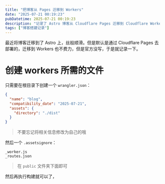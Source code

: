 ```yaml
---
title: "把博客从 Pages 迁移到 Workers"
date: "2025-07-21 00:19:23"
pubDatetime: 2025-07-21 00:19:23
description: "记录了 Astro 博客从 Cloudflare Pages 迁移到 Cloudflare Workers。"
tags: ["博客搭建记录"]
---
```

最近将博客迁移到了 Astro 上，丝般顺滑。但是默认是通过 Cloudflare Pages 去部署的，迁移到 Workers 也不费力，但是官方没写，于是就记录一下。

# 创建 workers 所需的文件

只需要在根目录下创建一个 `wrangler.json`：

```json
{
  "name": "blog",
  "compatibility_date": "2025-07-21",
  "assets": {
    "directory": "./dist"
  }
}
```

> 不要忘记将相关信息修改为自己的哦

然后一个 `.assetsignore`：

```
_worker.js
_routes.json
```

> 在 `public` 文件夹下面即可

然后再执行构建就可以了，